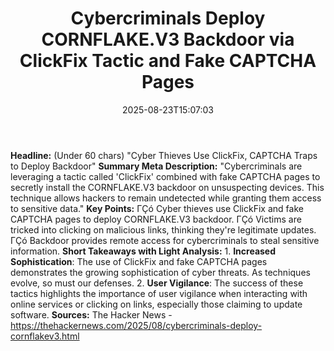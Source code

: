 ﻿---
title: "Cybercriminals Deploy CORNFLAKE.V3 Backdoor via ClickFix Tactic and Fake CAPTCHA Pages"
date: "2025-08-23T15:07:03"
category: "Markets"
summary: ""
slug: "cybercriminals deploy cornflakev3 backdoor via clickfix tact"
source_urls:
  - "https://thehackernews.com/2025/08/cybercriminals-deploy-cornflakev3.html"
seo:
  title: "Cybercriminals Deploy CORNFLAKE.V3 Backdoor via ClickFix Tactic and Fake CAPTCHA Pages | Hash n Hedge"
  description: ""
  keywords: ["news", "markets", "brief"]
---
**Headline:** (Under 60 chars) "Cyber Thieves Use ClickFix, CAPTCHA Traps to Deploy Backdoor"  **Summary Meta Description:** "Cybercriminals are leveraging a tactic called 'ClickFix' combined with fake CAPTCHA pages to secretly install the CORNFLAKE.V3 backdoor on unsuspecting devices. This technique allows hackers to remain undetected while granting them access to sensitive data."  **Key Points:**  ΓÇó Cyber thieves use ClickFix and fake CAPTCHA pages to deploy CORNFLAKE.V3 backdoor. ΓÇó Victims are tricked into clicking on malicious links, thinking they're legitimate updates. ΓÇó Backdoor provides remote access for cybercriminals to steal sensitive information.  **Short Takeaways with Light Analysis:** 1. **Increased Sophistication**: The use of ClickFix and fake CAPTCHA pages demonstrates the growing sophistication of cyber threats. As techniques evolve, so must our defenses. 2. **User Vigilance**: The success of these tactics highlights the importance of user vigilance when interacting with online services or clicking on links, especially those claiming to update software.  **Sources:** The Hacker News - https://thehackernews.com/2025/08/cybercriminals-deploy-cornflakev3.html 

